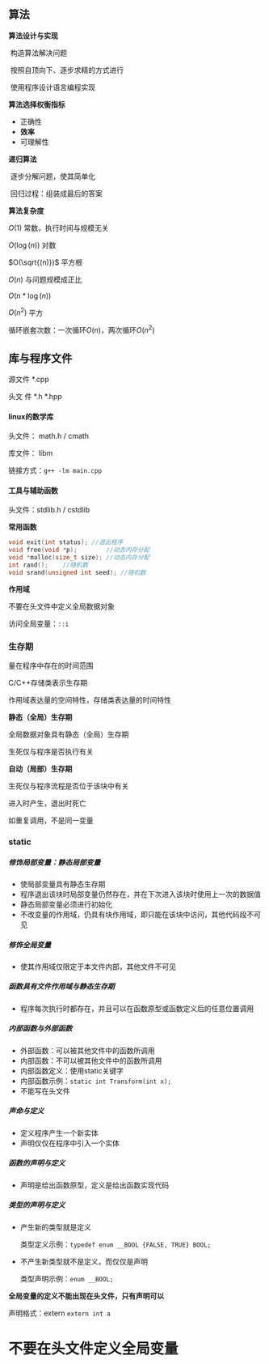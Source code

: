 ## 算法 

**算法设计与实现**

​	构造算法解决问题

​	按照自顶向下、逐步求精的方式进行

​	使用程序设计语言编程实现

**算法选择权衡指标**

- 正确性
- **效率**
- 可理解性

**递归算法**

​	逐步分解问题，使其简单化

​	回归过程：组装成最后的答案

**算法复杂度**

$O(1)$ 常数，执行时间与规模无关

$O(\log{(n)})$ 对数

$O(\sqrt{(n)})$ 平方根

$O(n)$ 与问题规模成正比

$O(n*\log{(n)})$ 

$O(n^2)$ 平方

循环嵌套次数：一次循环$O(n)$，两次循环$O(n^2)$

## 库与程序文件

源文件 \*.cpp

头文 件 \*.h \*.hpp

#### linux的数学库

头文件： math.h / cmath

库文件： libm

链接方式：`g++ -lm main.cpp`

#### 工具与辅助函数

头文件：stdlib.h / cstdlib

**常用函数**

 ```c++
 void exit(int status);	//退出程序
 void free(void *p);		//动态内存分配
 void *malloc(size_t size);	//动态内存分配    
 int rand();    //随机数
 void srand(unsigned int seed);	//随机数
 ```

**作用域**

不要在头文件中定义全局数据对象 

访问全局变量：`::i`

### 生存期

量在程序中存在的时间范围

C/C++存储类表示生存期

作用域表达量的空间特性，存储类表达量的时间特性

**静态（全局）生存期**

全局数据对象具有静态（全局）生存期

生死仅与程序是否执行有关

**自动（局部）生存期**

生死仅与程序流程是否位于该块中有关

进入时产生，退出时死亡

如重复调用，不是同一变量

### static

##### 修饰局部变量：静态局部变量

- 使局部变量具有静态生存期
- 程序退出该块时局部变量仍然存在，并在下次进入该块时使用上一次的数据值
- 静态局部变量必须进行初始化
- 不改变量的作用域，仍具有块作用域，即只能在该块中访问，其他代码段不可见

##### 修饰全局变量

- 使其作用域仅限定于本文件内部，其他文件不可见 

##### 函数具有文件作用域与静态生存期

- 程序每次执行时都存在，并且可以在函数原型或函数定义后的任意位置调用

##### 内部函数与外部函数

- 外部函数：可以被其他文件中的函数所调用
- 内部函数：不可以被其他文件中的函数所调用
- 内部函数定义：使用static关键字
- 内部函数示例：`static int Transform(int x);`
- 不能写在头文件

##### 声命与定义

- 定义程序产生一个新实体
- 声明仅仅在程序中引入一个实体

##### 函数的声明与定义

- 声明是给出函数原型，定义是给出函数实现代码

##### 类型的声明与定义

- 产生新的类型就是定义

  类型定义示例：`typedef enum __BOOL {FALSE, TRUE} BOOL;`

- 不产生新类型就不是定义，而仅仅是声明

  类型声明示例：`enum __BOOL;`

**全局变量的定义不能出现在头文件，只有声明可以**

声明格式：extern `extern int a`

# 不要在头文件定义全局变量

